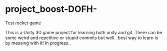 # project_boost-DOFH-
Test rocket game

This is a Unity 3D game project for learning both unity and git. There can be some weird and repetitive or stupid commits but well.. best way to learn is by messing with it!
In progress..
